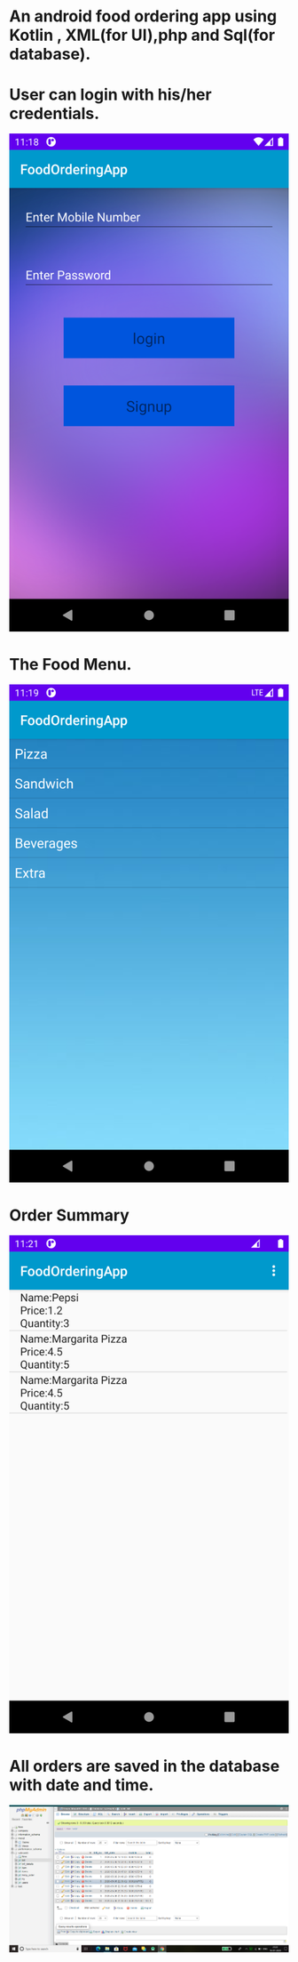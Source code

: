 # An android food ordering app using Kotlin , XML(for UI),php and Sql(for database).

# User can login with his/her credentials.
![](device-2020-07-16-231813.png)

# The Food Menu.
![](device-2020-07-16-231930.png)

# Order Summary
![](device-2020-07-16-232120.png)

# All orders are saved in the database with date and time. 
![](AllOrders.png)
